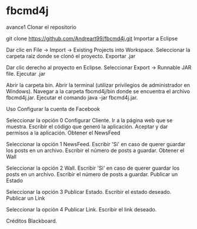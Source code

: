 # fbcmd4j
avance1
Clonar el repositorio

git clone https://github.com/Andreart99/fbcmd4j.git
Importar a Eclipse

Dar clic en File -> Import -> Existing Projects into Workspace.
Seleccionar la carpeta raíz donde se clonó el proyecto.
Exportar .jar

Dar clic derecho al proyecto en Eclipse.
Seleccionar Export -> Runnable JAR file.
Ejecutar .jar

Abrir la carpeta bin.
Abrir la terminal (utilizar privilegios de administrador en Windows).
Navegar a la carpeta fbcmd4j/bin donde se encuentra el archivo fbcmd4j.jar.
Ejecutar el comando java -jar fbcmd4j.jar.

Uso
Configurar la cuenta de Facebook

Seleccionar la opción 0 Configurar Cliente.
Ir a la página web que se muestra.
Escribir el código que generó la aplicación.
Aceptar y dar permisos a la aplicación.
Obtener el NewsFeed

Seleccionar la opción 1 NewsFeed.
Escribir 'Si' en caso de querer guardar los posts en un archivo.
Escribir el número de posts a guardar.
Obtener el Wall

Seleccionar la opción 2 Wall.
Escribir 'Si' en caso de querer guardar los posts en un archivo.
Escribir el número de posts a guardar.
Publicar un Estado

Seleccionar la opción 3 Publicar Estado.
Escribir el estado deseado.
Publicar un Link

Seleccionar la opción 4 Publicar Link.
Escribir el link deseado.

Créditos
Blackboard.

